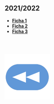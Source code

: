 ## 2021/2022
* [**Ficha 1**](AUC-2122-f1.pdf)
* [**Ficha 2**](AUC-2122-f2.pdf)
* [**Ficha 3**](AUC-2122-f3.pdf)

<br><br>

[![retroceder](https://raw.githubusercontent.com/David81820/Recursos-LCC/main/Rewind.png)](https://david81820.github.io/Recursos-LCC/2ano/2sem/AUC)
